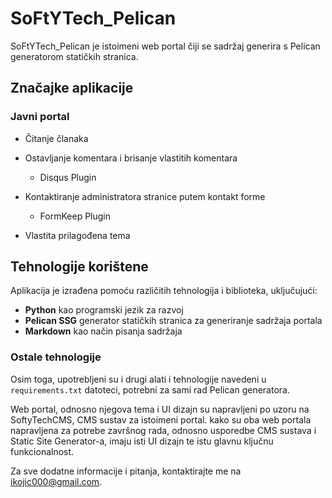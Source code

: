 # SoFtYTech_Pelican

SoFtYTech_Pelican je istoimeni web portal čiji se sadržaj generira s Pelican generatorom statičkih stranica.

## Značajke aplikacije

### Javni portal

- Čitanje članaka

- Ostavljanje komentara i brisanje vlastitih komentara
  - Disqus Plugin 
- Kontaktiranje administratora stranice putem kontakt forme
  - FormKeep Plugin
-  Vlastita prilagođena tema

## Tehnologije korištene

Aplikacija je izrađena pomoću različitih tehnologija i biblioteka, uključujući:

- **Python** kao programski jezik za razvoj
- **Pelican SSG** generator statičkih stranica za generiranje sadržaja portala
- **Markdown** kao način pisanja sadržaja

### Ostale tehnologije

Osim toga, upotrebljeni su i drugi alati i tehnologije navedeni u `requirements.txt` datoteci, potrebni za sami rad Pelican generatora.

Web portal, odnosno njegova tema i UI dizajn su napravljeni po uzoru na SoftyTechCMS, CMS sustav za istoimeni portal. 
kako su oba web portala napravljena za potrebe završnog rada, odnosno usporedbe CMS sustava i Static Site Generator-a, imaju isti UI dizajn te istu glavnu ključnu funkcionalnost.


Za sve dodatne informacije i pitanja, kontaktirajte me na ikojic000@gmail.com.
